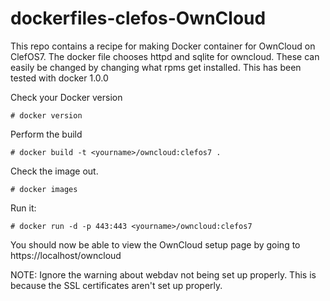 dockerfiles-clefos-OwnCloud
===========================

This repo contains a recipe for making Docker container for OwnCloud on ClefOS7. 
The docker file chooses httpd and sqlite for owncloud. These can easily be changed
by changing what rpms get installed. This has been tested with docker 1.0.0 

Check your Docker version

    # docker version

Perform the build

    # docker build -t <yourname>/owncloud:clefos7 .

Check the image out.

    # docker images

Run it:

    # docker run -d -p 443:443 <yourname>/owncloud:clefos7

You should now be able to view the OwnCloud setup page by going to https://localhost/owncloud

NOTE: Ignore the warning about webdav not being set up properly. This is because the SSL 
      certificates aren't set up properly.
